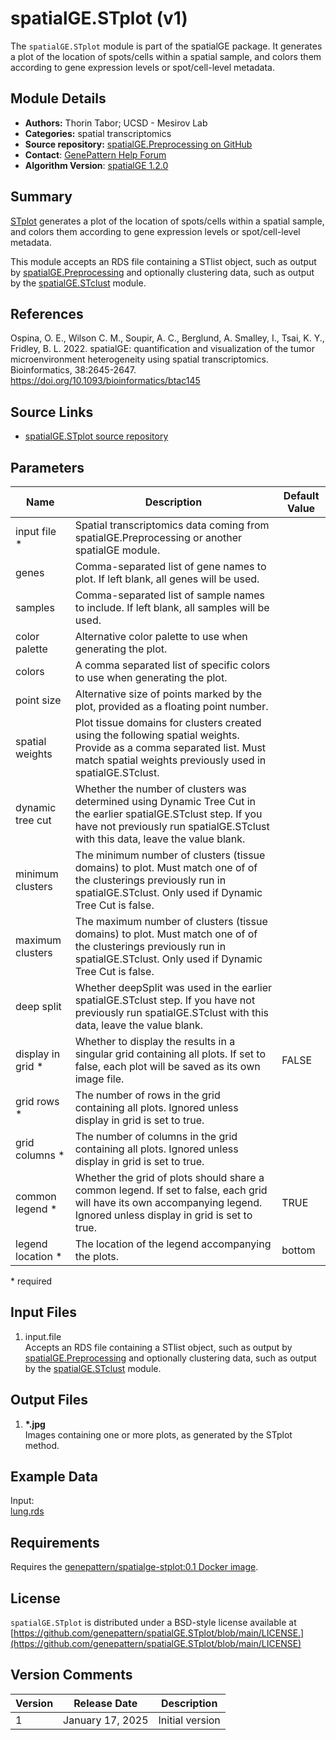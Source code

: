# spatialGE.STplot (v1)

The `spatialGE.STplot` module is part of the spatialGE package. It generates a plot of the location of spots/cells 
within a spatial sample, and colors them according to gene expression levels or spot/cell-level metadata.

## Module Details

- **Authors:** Thorin Tabor; UCSD - Mesirov Lab
- **Categories:** spatial transcriptomics
- **Source repository:** [spatialGE.Preprocessing on GitHub](https://github.com/genepattern/spatialGE.STplot)
- **Contact**: [GenePattern Help Forum](https://groups.google.com/forum/?utm_medium=email&utm_source=footer#!forum/genepattern-help)
- **Algorithm Version**: [spatialGE 1.2.0](https://fridleylab.github.io/spatialGE/)

## Summary

[STplot](https://fridleylab.github.io/spatialGE/) generates a plot of the location of spots/cells within a spatial 
sample, and colors them according to gene expression levels or spot/cell-level metadata.

This module accepts an RDS file containing a STlist object, such as output by [spatialGE.Preprocessing](https://github.com/genepattern/spatialGE.Preprocessing) 
and optionally clustering data, such as output by the [spatialGE.STclust](https://github.com/genepattern/spatialGE.STclust) module.

## References

Ospina, O. E., Wilson C. M., Soupir, A. C., Berglund, A. Smalley, I., Tsai, K. Y., Fridley, B. L. 2022. spatialGE: quantification and visualization of the tumor microenvironment heterogeneity using spatial transcriptomics. Bioinformatics, 38:2645-2647. https://doi.org/10.1093/bioinformatics/btac145

## Source Links
* [spatialGE.STplot source repository](https://github.com/genepattern/spatialGE.STplot/)

## Parameters

| Name              | Description                                                                                                                                                                                         | Default Value |
|-------------------|-----------------------------------------------------------------------------------------------------------------------------------------------------------------------------------------------------|---------------|
| input file *      | Spatial transcriptomics data coming from spatialGE.Preprocessing or another spatialGE module.                                                                                                       |               |
| genes             | Comma-separated list of gene names to plot. If left blank, all genes will be used.                                                                                                                  |               |
| samples           | Comma-separated list of sample names to include. If left blank, all samples will be used.                                                                                                           |               |
| color palette     | Alternative color palette to use when generating the plot.                                                                                                                                          |               |
| colors            | A comma separated list of specific colors to use when generating the plot.                                                                                                                          |               |
| point size        | Alternative size of points marked by the plot, provided as a floating point number.                                                                                                                 |               |
| spatial weights   | Plot tissue domains for clusters created using the following spatial weights. Provide as a comma separated list. Must match spatial weights previously used in spatialGE.STclust.                   |               |
| dynamic tree cut  | Whether the number of clusters was determined using Dynamic Tree Cut in the earlier spatialGE.STclust step. If you have not previously run spatialGE.STclust with this data, leave the value blank. |               |
| minimum clusters  | The minimum number of clusters (tissue domains) to plot. Must match one of of the clusterings previously run in spatialGE.STclust. Only used if Dynamic Tree Cut is false.                          |               |
| maximum clusters  | The maximum number of clusters (tissue domains) to plot. Must match one of of the clusterings previously run in spatialGE.STclust. Only used if Dynamic Tree Cut is false.                          |               |
| deep split        | Whether deepSplit was used in the earlier spatialGE.STclust step. If you have not previously run spatialGE.STclust with this data, leave the value blank.                                           |               |
 | display in grid * | Whether to display the results in a singular grid containing all plots. If set to false, each plot will be saved as its own image file.                                                             | FALSE         |
 | grid rows *       | The number of rows in the grid containing all plots. Ignored unless display in grid is set to true.                                                                                                 |               |
 | grid columns *    | The number of columns in the grid containing all plots. Ignored unless display in grid is set to true.                                                                                              |               |
 | common legend *   | Whether the grid of plots should share a common legend. If set to false, each grid will have its own accompanying legend. Ignored unless display in grid is set to true.                            | TRUE          |
 | legend location * | The location of the legend accompanying the plots.                                                                                                                                                  | bottom        |

\*  required

## Input Files
1. input.file  
   Accepts an RDS file containing a STlist object, such as output by [spatialGE.Preprocessing](https://github.com/genepattern/spatialGE.Preprocessing)
   and optionally clustering data, such as output by the [spatialGE.STclust](https://github.com/genepattern/spatialGE.STclust) module.

    
## Output Files
1. **\*.jpg**  
   Images containing one or more plots, as generated by the STplot method.

## Example Data

Input:  
[lung.rds](https://github.com/genepattern/spatialGE.STplot/blob/main/data/lung.rds)

## Requirements

Requires the [genepattern/spatialge-stplot:0.1 Docker image](https://hub.docker.com/layers/genepattern/spatialge-stplot/0.1/images/sha256-89506dbe3c0187ae8523dd1f677bc46990ce1fdb6e8d1f1ac929f999571d6196).

## License

`spatialGE.STplot` is distributed under a BSD-style license available at [https://github.com/genepattern/spatialGE.STplot/blob/main/LICENSE.](https://github.com/genepattern/spatialGE.STplot/blob/main/LICENSE)

## Version Comments

| Version | Release Date     | Description     |
|---------|------------------|-----------------|
| 1       | January 17, 2025 | Initial version |
